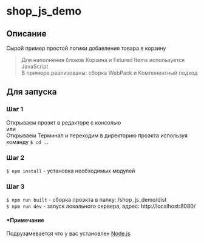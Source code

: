 # shop_js_demo
## Описание
Сырой пример простой логики добавления товара в корзину

>Для наполнения блоков Корзина и Fetured Items используется JavaScript </br>
В примере реализованы: cборка WebPack и Компонентный подход

## Для запуска
### Шаг 1
Открываем проэкт в редакторе с консолью </br>
или </br>
Открываем Терминал и переходим в директорию проэкта используя команду `$ cd ..`

### Шаг 2
`$ npm install` - установка необходимых модулей

### Шаг 3
`$ npm run built` - сборка проэкта в папку: /shop_js_demo/dist </br>
`$ npm run dev` - запуск локального сервера, адрес: http://localhost:8080/

#### *Примечание
Подрузамевается что у вас установлен [Node.js](https://nodejs.org/en/)
